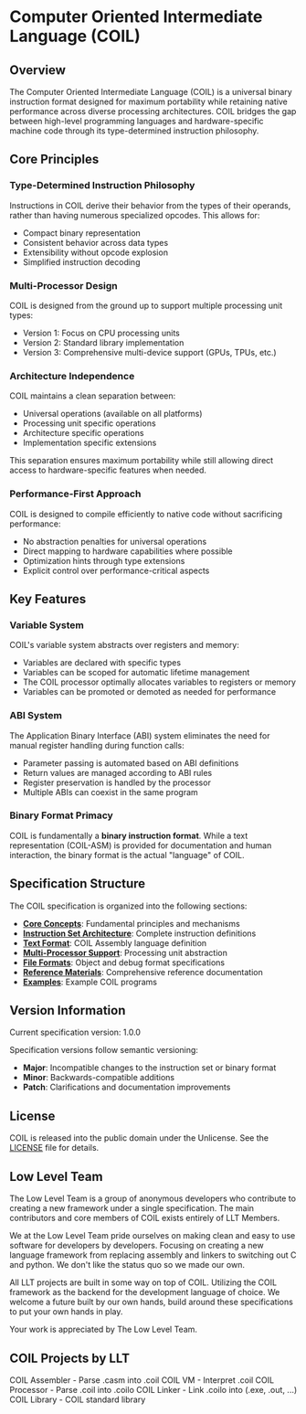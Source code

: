 # Computer Oriented Intermediate Language (COIL)

## Overview

The Computer Oriented Intermediate Language (COIL) is a universal binary instruction format designed for maximum portability while retaining native performance across diverse processing architectures. COIL bridges the gap between high-level programming languages and hardware-specific machine code through its type-determined instruction philosophy.

## Core Principles

### Type-Determined Instruction Philosophy

Instructions in COIL derive their behavior from the types of their operands, rather than having numerous specialized opcodes. This allows for:

- Compact binary representation
- Consistent behavior across data types
- Extensibility without opcode explosion
- Simplified instruction decoding

### Multi-Processor Design

COIL is designed from the ground up to support multiple processing unit types:

- Version 1: Focus on CPU processing units
- Version 2: Standard library implementation
- Version 3: Comprehensive multi-device support (GPUs, TPUs, etc.)

### Architecture Independence

COIL maintains a clean separation between:

- Universal operations (available on all platforms)
- Processing unit specific operations
- Architecture specific operations
- Implementation specific extensions

This separation ensures maximum portability while still allowing direct access to hardware-specific features when needed.

### Performance-First Approach

COIL is designed to compile efficiently to native code without sacrificing performance:

- No abstraction penalties for universal operations
- Direct mapping to hardware capabilities where possible
- Optimization hints through type extensions
- Explicit control over performance-critical aspects

## Key Features

### Variable System

COIL's variable system abstracts over registers and memory:
- Variables are declared with specific types
- Variables can be scoped for automatic lifetime management
- The COIL processor optimally allocates variables to registers or memory
- Variables can be promoted or demoted as needed for performance

### ABI System

The Application Binary Interface (ABI) system eliminates the need for manual register handling during function calls:
- Parameter passing is automated based on ABI definitions
- Return values are managed according to ABI rules
- Register preservation is handled by the processor
- Multiple ABIs can coexist in the same program

### Binary Format Primacy

COIL is fundamentally a **binary instruction format**. While a text representation (COIL-ASM) is provided for documentation and human interaction, the binary format is the actual "language" of COIL.

## Specification Structure

The COIL specification is organized into the following sections:

- **[Core Concepts](spec/core/)**: Fundamental principles and mechanisms
- **[Instruction Set Architecture](spec/isa/)**: Complete instruction definitions
- **[Text Format](spec/text-format/)**: COIL Assembly language definition
- **[Multi-Processor Support](spec/multi-processor/)**: Processing unit abstraction
- **[File Formats](spec/formats/)**: Object and debug format specifications
- **[Reference Materials](reference/)**: Comprehensive reference documentation
- **[Examples](examples/)**: Example COIL programs

## Version Information

Current specification version: 1.0.0

Specification versions follow semantic versioning:
- **Major**: Incompatible changes to the instruction set or binary format
- **Minor**: Backwards-compatible additions
- **Patch**: Clarifications and documentation improvements

## License

COIL is released into the public domain under the Unlicense. See the [LICENSE](LICENSE) file for details.

## Low Level Team
The Low Level Team is a group of anonymous developers who contribute to creating a new framework under a single specification. The main contributors and core members of COIL exists entirely of LLT Members.

We at the Low Level Team pride ourselves on making clean and easy to use software for developers by developers. Focusing on creating a new language framework from replacing assembly and linkers to switching out C and python. We don't like the status quo so we made our own.

All LLT projects are built in some way on top of COIL. Utilizing the COIL framework as the backend for the development language of choice. We welcome a future built by our own hands, build around these specifications to put your own hands in play.

Your work is appreciated by The Low Level Team.

## COIL Projects by LLT
COIL Assembler - Parse .casm into .coil
COIL VM - Interpret .coil
COIL Processor - Parse .coil into .coilo
COIL Linker - Link .coilo into (.exe, .out, ...)
COIL Library - COIL standard library
